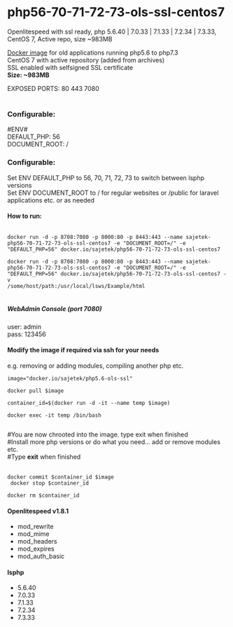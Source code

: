 # php56-70-71-72-73-ols-ssl-centos7
Openlitespeed with ssl ready, php 5.6.40 | 7.0.33 | 7.1.33 | 7.2.34 | 7.3.33, CentOS 7, Active repo, size ~983MB

[Docker image](https://hub.docker.com/r/sajetek/php56-70-71-72-73-ols-ssl-centos7) for old applications running php5.6 to php7.3<br/>
CentOS 7 with active repository (added from archives)<br/>
SSL enabled with selfsigned SSL certificate<br/>
<strong>Size: ~983MB</strong><br/>

EXPOSED PORTS: 80 443 7080<br/><br/>

<H3>Configurable:</H3>
#ENV#<br/>
DEFAULT_PHP: 56<br/>
DOCUMENT_ROOT: /<br/>

<H3>Configurable:</H3>
Set ENV DEFAULT_PHP to 56, 70, 71, 72, 73 to switch between lsphp versions<br/>
Set ENV DOCUMENT_ROOT to / for regular websites or /public for laravel applications etc. or as needed<br/>

<H4>How to run:</H4>
<code>
docker run -d -p 8708:7080 -p 8000:80 -p 8443:443 --name sajetek-php56-70-71-72-73-ols-ssl-centos7 -e "DOCUMENT_ROOT=/" -e "DEFAULT_PHP=56" docker.io/sajetek/php56-70-71-72-73-ols-ssl-centos7<br/>
docker run -d -p 8708:7080 -p 8000:80 -p 8443:443 --name sajetek-php56-70-71-72-73-ols-ssl-centos7 -e "DOCUMENT_ROOT=/" -e "DEFAULT_PHP=56" docker.io/sajetek/php56-70-71-72-73-ols-ssl-centos7 -v 
/some/host/path:/usr/local/lsws/Example/html
</code><br/>

<H5>WebAdmin Console (port 7080)</H5>
user: admin<br/>
pass: 123456<br/>

<H4>Modify the image if required via ssh for your needs</H4>
e.g. removing or adding modules, compiling another php etc.<br/>
<code>
image="docker.io/sajetek/php5.6-ols-ssl"<br/>
docker pull $image<br/>
container_id=$(docker run -d -it --name temp $image)<br/>
docker exec -it temp /bin/bash<br/>
</code>

#You are now chrooted into the image. type exit when finished<br/>
#Install more php versions or do what you need... add or remove modules etc.<br/>
#Type <strong>exit</strong> when finished<br/><br/>
<code>
docker commit $container_id $image<br/>
docker stop $container_id<br/>
docker rm $container_id
</code>


<H4>Openlitespeed v1.8.1</H4>
<ul><li>mod_rewrite</li><li>mod_mime</li><li>mod_headers</li><li>mod_expires</li><li>mod_auth_basic</li></ul>

<H4>lsphp</H4>
<ul><li>5.6.40</li><li>7.0.33</li><li>7.1.33</li><li>7.2.34</li><li>7.3.33</li></ul>
